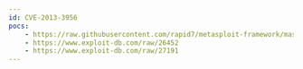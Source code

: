 ```yaml
---
id: CVE-2013-3956
pocs:
    - https://raw.githubusercontent.com/rapid7/metasploit-framework/master/modules/exploits/windows/local/novell_client_nicm.rb
    - https://www.exploit-db.com/raw/26452
    - https://www.exploit-db.com/raw/27191
---
```

